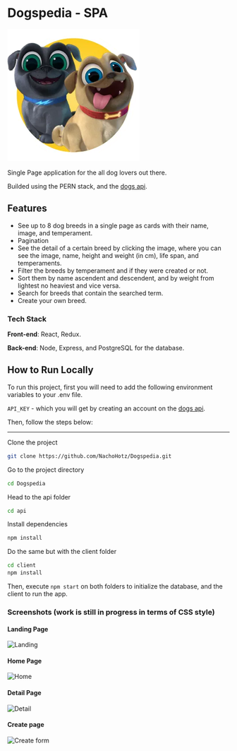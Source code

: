 # Dogspedia - SPA

![Logo](https://raw.githubusercontent.com/NachoHotz/Dogspedia/main/dog.png)

Single Page application for the all dog lovers out there.

Builded using the PERN stack, and the [dogs api](https://thedogapi.com).

## Features

- See up to 8 dog breeds in a single page as cards with their name, image, and temperament.
- Pagination
- See the detail of a certain breed by clicking the image, where you can see the image, name, height and weight (in cm), life span, and temperaments.
- Filter the breeds by temperament and if they were created or not.
- Sort them by name ascendent and descendent, and by weight from lightest no heaviest and vice versa.
- Search for breeds that contain the searched term.
- Create your own breed.

### Tech Stack

**Front-end**: React, Redux.

**Back-end**: Node, Express, and PostgreSQL for the database.

## How to Run Locally

To run this project, first you will need to add the following environment variables to your .env file.

`API_KEY` - which you will get by creating an account on the [dogs api](https://thedogapi.com).

Then, follow the steps below:

---
Clone the project

```bash
git clone https://github.com/NachoHotz/Dogspedia.git
```

Go to the project directory

```bash
cd Dogspedia
```

Head to the api folder

```bash
cd api
```

Install dependencies

```bash
npm install
```

Do the same but with the client folder

```bash
cd client
npm install
```

Then, execute `npm start` on both folders to initialize the database, and the client to run the app.

### Screenshots (work is still in progress in terms of CSS style)

#### Landing Page

![Landing](https://user-images.githubusercontent.com/72778896/132437674-45b0dd69-d5b8-436f-9b2f-3761f49c549e.jpg)

#### Home Page

![Home](https://user-images.githubusercontent.com/72778896/132437689-275649f2-250c-4abb-9caf-5c5987bca08e.jpg)

#### Detail Page

![Detail](https://user-images.githubusercontent.com/72778896/132437708-c86c8b62-caf0-4867-8a60-85e655b5786e.jpg)

#### Create page

![Create form](https://user-images.githubusercontent.com/72778896/132437721-da688eb4-c627-4d07-bba2-d73aae4e1e67.jpg)
